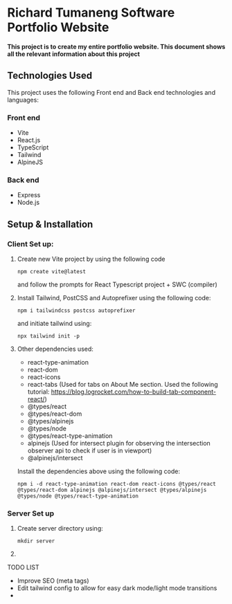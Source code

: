 # Richard Tumaneng Software Portfolio Website
**This project is to create my entire portfolio website. This document shows all the relevant information about this project**


## Technologies Used

This project uses the following Front end and Back end technologies and languages:

### Front end

- Vite
- React.js
- TypeScript
- Tailwind
- AlpineJS

### Back end

- Express
- Node.js



## Setup & Installation 


### Client Set up:

1. Create new Vite project by using the following code

    `npm create vite@latest `

    and follow the prompts for React Typescript project + SWC (compiler)

2. Install Tailwind, PostCSS and Autoprefixer using the following code:

    `npm i tailwindcss postcss autoprefixer`

    and initiate tailwind using:

    `npx tailwind init -p`

3. Other dependencies used:

    - react-type-animation
    - react-dom
    - react-icons 
    - react-tabs (Used for tabs on About Me section. Used the following tutorial: https://blog.logrocket.com/how-to-build-tab-component-react/)
    - @types/react
    - @types/react-dom
    - @types/alpinejs
    - @types/node
    - @types/react-type-animation
    - alpinejs (Used for intersect plugin for observing the intersection observer api to check if user is in viewport)
    - @alpinejs/intersect

    Install the dependencies above using the following code:

    `npm i -d react-type-animation react-dom react-icons @types/react @types/react-dom alpinejs @alpinejs/intersect @types/alpinejs @types/node @types/react-type-animation`


### Server Set up

1. Create server directory using:

    `mkdir server`

2. 

 
TODO LIST
- Improve SEO (meta tags)
- Edit tailwind config to allow for easy dark mode/light mode transitions
- 
